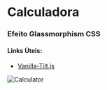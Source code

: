 # Calculadora
### Efeito Glassmorphism CSS

#### Links Úteis:

- [Vanilla-Tilt.js](https://micku7zu.github.io/vanilla-tilt.js/)

<img src="https://user-images.githubusercontent.com/79201879/177061243-7877533f-41c3-47ae-a7fd-c823c35dc104.png" alt="Calculator">
